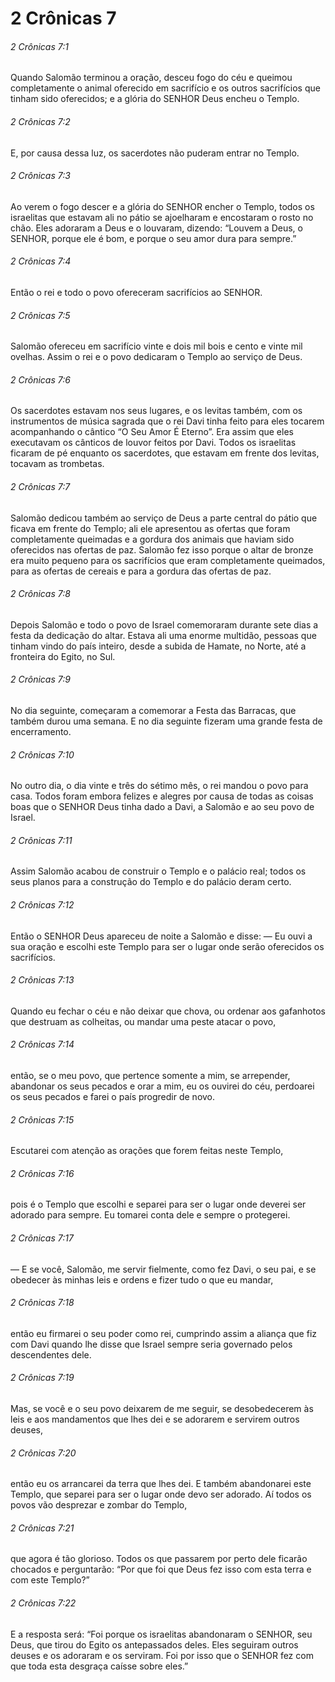 # 2 Crônicas 7

###### 2 Crônicas 7:1

Quando Salomão terminou a oração, desceu fogo do céu e queimou completamente o animal oferecido em sacrifício e os outros sacrifícios que tinham sido oferecidos; e a glória do SENHOR Deus encheu o Templo.

###### 2 Crônicas 7:2

E, por causa dessa luz, os sacerdotes não puderam entrar no Templo.

###### 2 Crônicas 7:3

Ao verem o fogo descer e a glória do SENHOR encher o Templo, todos os israelitas que estavam ali no pátio se ajoelharam e encostaram o rosto no chão. Eles adoraram a Deus e o louvaram, dizendo: “Louvem a Deus, o SENHOR, porque ele é bom, e porque o seu amor dura para sempre.”

###### 2 Crônicas 7:4

Então o rei e todo o povo ofereceram sacrifícios ao SENHOR.

###### 2 Crônicas 7:5

Salomão ofereceu em sacrifício vinte e dois mil bois e cento e vinte mil ovelhas. Assim o rei e o povo dedicaram o Templo ao serviço de Deus.

###### 2 Crônicas 7:6

Os sacerdotes estavam nos seus lugares, e os levitas também, com os instrumentos de música sagrada que o rei Davi tinha feito para eles tocarem acompanhando o cântico “O Seu Amor É Eterno”. Era assim que eles executavam os cânticos de louvor feitos por Davi. Todos os israelitas ficaram de pé enquanto os sacerdotes, que estavam em frente dos levitas, tocavam as trombetas.

###### 2 Crônicas 7:7

Salomão dedicou também ao serviço de Deus a parte central do pátio que ficava em frente do Templo; ali ele apresentou as ofertas que foram completamente queimadas e a gordura dos animais que haviam sido oferecidos nas ofertas de paz. Salomão fez isso porque o altar de bronze era muito pequeno para os sacrifícios que eram completamente queimados, para as ofertas de cereais e para a gordura das ofertas de paz.

###### 2 Crônicas 7:8

Depois Salomão e todo o povo de Israel comemoraram durante sete dias a festa da dedicação do altar. Estava ali uma enorme multidão, pessoas que tinham vindo do país inteiro, desde a subida de Hamate, no Norte, até a fronteira do Egito, no Sul.

###### 2 Crônicas 7:9

No dia seguinte, começaram a comemorar a Festa das Barracas, que também durou uma semana. E no dia seguinte fizeram uma grande festa de encerramento.

###### 2 Crônicas 7:10

No outro dia, o dia vinte e três do sétimo mês, o rei mandou o povo para casa. Todos foram embora felizes e alegres por causa de todas as coisas boas que o SENHOR Deus tinha dado a Davi, a Salomão e ao seu povo de Israel.

###### 2 Crônicas 7:11

Assim Salomão acabou de construir o Templo e o palácio real; todos os seus planos para a construção do Templo e do palácio deram certo.

###### 2 Crônicas 7:12

Então o SENHOR Deus apareceu de noite a Salomão e disse: — Eu ouvi a sua oração e escolhi este Templo para ser o lugar onde serão oferecidos os sacrifícios.

###### 2 Crônicas 7:13

Quando eu fechar o céu e não deixar que chova, ou ordenar aos gafanhotos que destruam as colheitas, ou mandar uma peste atacar o povo,

###### 2 Crônicas 7:14

então, se o meu povo, que pertence somente a mim, se arrepender, abandonar os seus pecados e orar a mim, eu os ouvirei do céu, perdoarei os seus pecados e farei o país progredir de novo.

###### 2 Crônicas 7:15

Escutarei com atenção as orações que forem feitas neste Templo,

###### 2 Crônicas 7:16

pois é o Templo que escolhi e separei para ser o lugar onde deverei ser adorado para sempre. Eu tomarei conta dele e sempre o protegerei.

###### 2 Crônicas 7:17

— E se você, Salomão, me servir fielmente, como fez Davi, o seu pai, e se obedecer às minhas leis e ordens e fizer tudo o que eu mandar,

###### 2 Crônicas 7:18

então eu firmarei o seu poder como rei, cumprindo assim a aliança que fiz com Davi quando lhe disse que Israel sempre seria governado pelos descendentes dele.

###### 2 Crônicas 7:19

Mas, se você e o seu povo deixarem de me seguir, se desobedecerem às leis e aos mandamentos que lhes dei e se adorarem e servirem outros deuses,

###### 2 Crônicas 7:20

então eu os arrancarei da terra que lhes dei. E também abandonarei este Templo, que separei para ser o lugar onde devo ser adorado. Aí todos os povos vão desprezar e zombar do Templo,

###### 2 Crônicas 7:21

que agora é tão glorioso. Todos os que passarem por perto dele ficarão chocados e perguntarão: “Por que foi que Deus fez isso com esta terra e com este Templo?”

###### 2 Crônicas 7:22

E a resposta será: “Foi porque os israelitas abandonaram o SENHOR, seu Deus, que tirou do Egito os antepassados deles. Eles seguiram outros deuses e os adoraram e os serviram. Foi por isso que o SENHOR fez com que toda esta desgraça caísse sobre eles.”

